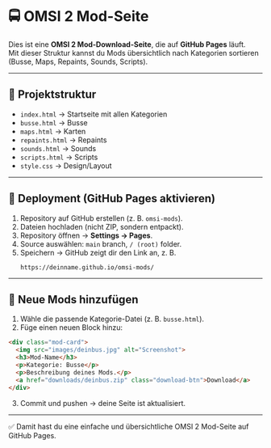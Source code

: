 # 🚍 OMSI 2 Mod-Seite

Dies ist eine **OMSI 2 Mod-Download-Seite**, die auf **GitHub Pages** läuft.  
Mit dieser Struktur kannst du Mods übersichtlich nach Kategorien sortieren (Busse, Maps, Repaints, Sounds, Scripts).

---

## 📂 Projektstruktur
- `index.html` → Startseite mit allen Kategorien
- `busse.html` → Busse
- `maps.html` → Karten
- `repaints.html` → Repaints
- `sounds.html` → Sounds
- `scripts.html` → Scripts
- `style.css` → Design/Layout

---

## 🚀 Deployment (GitHub Pages aktivieren)
1. Repository auf GitHub erstellen (z. B. `omsi-mods`).
2. Dateien hochladen (nicht ZIP, sondern entpackt).
3. Repository öffnen → **Settings → Pages**.
4. Source auswählen: `main` branch, `/ (root)` folder.
5. Speichern → GitHub zeigt dir den Link an, z. B.  
   ```
   https://deinname.github.io/omsi-mods/
   ```

---

## 📝 Neue Mods hinzufügen
1. Wähle die passende Kategorie-Datei (z. B. `busse.html`).
2. Füge einen neuen Block hinzu:

```html
<div class="mod-card">
  <img src="images/deinbus.jpg" alt="Screenshot">
  <h3>Mod-Name</h3>
  <p>Kategorie: Busse</p>
  <p>Beschreibung deines Mods.</p>
  <a href="downloads/deinbus.zip" class="download-btn">Download</a>
</div>
```

3. Commit und pushen → deine Seite ist aktualisiert.

---

✅ Damit hast du eine einfache und übersichtliche OMSI 2 Mod-Seite auf GitHub Pages.

